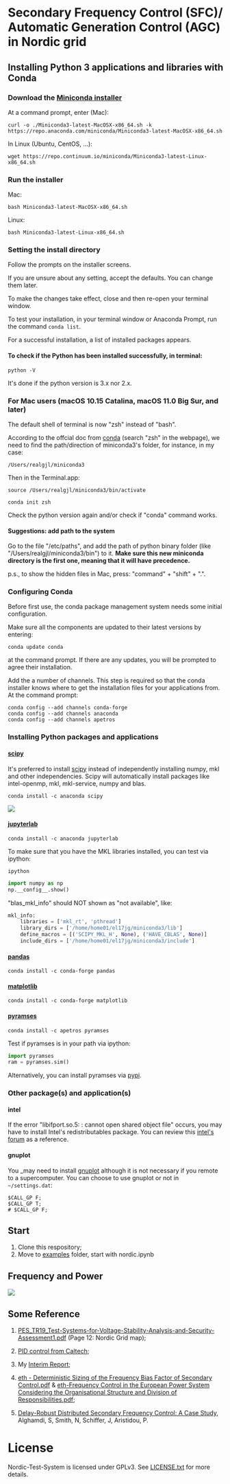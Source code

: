 # Secondary Frequency Control (SFC)/ Automatic Generation Control (AGC) in Nordic grid

## Installing Python 3 applications and libraries with Conda
### Download the [Miniconda installer](https://repo.continuum.io/miniconda/)
At a command prompt, enter (Mac):
```terminal
curl -o ./Miniconda3-latest-MacOSX-x86_64.sh -k https://repo.anaconda.com/miniconda/Miniconda3-latest-MacOSX-x86_64.sh
```
In Linux (Ubuntu, CentOS, ...):
```terminal
wget https://repo.continuum.io/miniconda/Miniconda3-latest-Linux-x86_64.sh
```

### Run the installer
Mac:
```terminal
bash Miniconda3-latest-MacOSX-x86_64.sh
```

Linux:
```terminal
bash Miniconda3-latest-Linux-x86_64.sh
```

### Setting the install directory
Follow the prompts on the installer screens.

If you are unsure about any setting, accept the defaults. You can change them later.

To make the changes take effect, close and then re-open your terminal window.

To test your installation, in your terminal window or Anaconda Prompt, run the command ```conda list```.

For a successful installation, a list of installed packages appears.

#### To check if the Python has been installed successfully, in terminal:
```terminal
python -V
```
It's done if the python version is 3.x nor 2.x.

### For Mac users (macOS 10.15 Catalina, macOS 11.0 Big Sur, and later)
The default shell of terminal is now "zsh" instead of "bash". 

According to the offcial doc from [conda](https://docs.conda.io/projects/conda/en/latest/user-guide/install/macos.html) (search "zsh" in the webpage), we need to find the path/direction of miniconda3's folder, for instance, in my case:
```terminal
/Users/realgjl/miniconda3
```
Then in the Terminal.app:
```terminal
source /Users/realgjl/miniconda3/bin/activate
```
```terminal
conda init zsh
```
Check the python version again and/or check if "conda" command works.

#### Suggestions: add path to the system
Go to the file "/etc/paths", and add the path of python binary folder (like "/Users/realgjl/miniconda3/bin") to it.
**Make sure this new miniconda directory is the first one, meaning that it will have precedence.**

p.s., to show the hidden files in Mac, press: "command" + "shift" + ".".


### Configuring Conda
Before first use, the conda package management system needs some initial configuration.

Make sure all the components are updated to their latest versions by entering:
```terminal
conda update conda
```
at the command prompt. If there are any updates, you will be prompted to agree their installation.

Add the a number of channels. This step is required so that the conda installer knows where to get the installation files for your applications from. At the command prompt:
```terminal
conda config --add channels conda-forge
conda config --add channels anaconda
conda config --add channels apetros
```

### Installing Python packages and applications
#### [scipy](https://anaconda.org/anaconda/scipy)
It's preferred to install [scipy](https://anaconda.org/conda-forge/scipy) instead of independently installing numpy, mkl and other independencies. Scipy will automatically install packages like intel-openmp, mkl, mkl-service, numpy and blas.
```terminal
conda install -c anaconda scipy
```
![](https://i.loli.net/2019/07/29/5d3df74fda1a288903.png)
#### [jupyterlab](https://anaconda.org/anaconda/jupyterlab)
```terminal
conda install -c anaconda jupyterlab
```
To make sure that you have the MKL libraries installed, you can test via ipython:
```terminal
ipython
```

```python
import numpy as np
np.__config__.show()
```
"blas_mkl_info" should NOT shown as "not available", like:
```python
mkl_info:
    libraries = ['mkl_rt', 'pthread']
    library_dirs = ['/home/home01/el17jg/miniconda3/lib']
    define_macros = [('SCIPY_MKL_H', None), ('HAVE_CBLAS', None)]
    include_dirs = ['/home/home01/el17jg/miniconda3/include']
```

#### [pandas](https://anaconda.org/conda-forge/pandas)
```terminal
conda install -c conda-forge pandas 
```

#### [matplotlib](https://anaconda.org/conda-forge/matplotlib)
```terminal
conda install -c conda-forge matplotlib 
```

#### [pyramses](https://pypi.org/project/pyramses/)
```terminal
conda install -c apetros pyramses
```
Test if pyramses is in your path via ipython:
```python
import pyramses
ram = pyramses.sim()
```
Alternatively, you can install pyramses via [pypi](https://pypi.org/project/pyramses/).

### Other package(s) and application(s)
#### intel
If the error "libifport.so.5: : cannot open shared object file" occurs, you may have to install Intel's redistributables package.
You can review this [intel's forum](https://software.intel.com/comment/1942377) as a reference.

#### gnuplot
You _may need to install [gnuplot](https://sourceforge.net/projects/gnuplot/files/gnuplot/) although it is not necessary if you remote to a supercomputer.
 You can choose to use gnuplot or not in `~/settings.dat`:
 ```dat
 $CALL_GP F;
 $CALL_GP T;
 # $CALL_GP F;
 ```

## Start
1. Clone this respository;
2. Move to [examples](https://github.com/realgjl/sfcNordic/tree/master/examples) folder, start with nordic.ipynb

## Frequency and Power
![](https://i.loli.net/2019/05/19/5ce09912785a964695.jpg)

## Some Reference
1. [PES_TR19_Test-Systems-for-Voltage-Stability-Analysis-and-Security-Assessment1.pdf](https://github.com/realgjl/Nordic-Test-System/blob/master/reference%20(pdf)/PES_TR19_Test-Systems-for-Voltage-Stability-Analysis-and-Security-Assessment1.pdf) (Page 12: Nordic Grid map);

2. [PID control from Caltech](https://github.com/realgjl/sfcNordic/blob/master/reference%20(pdf)/Caltech%20PID%20Control.pdf);

3. My [Interim Report](https://github.com/realgjl/Nordic-Test-System/blob/master/reference%20(pdf)/interim%20report.pdf);

4. [eth - Deterministic Sizing of the Frequency Bias Factor of Secondary Control.pdf](https://github.com/realgjl/Nordic-Test-System/blob/master/reference%20(pdf)/eth%20-%20Deterministic%20Sizing%20of%20the%20Frequency%20Bias%20Factor%20of%20Secondary%20Control.pdf) & [eth-Frequency Control in the European Power System Considering the Organisational Structure and Division of Responsibilities.pdf](https://github.com/realgjl/Nordic-Test-System/blob/master/reference%20(pdf)/eth-Frequency%20Control%20in%20the%20European%20Power%20System%20Considering%20the%20Organisational%20Structure%20and%20Division%20of%20Responsibilities.pdf);

5. [Delay-Robust Distributed Secondary Frequency Control: A Case Study](http://eprints.whiterose.ac.uk/144279/8/PID5849209.pdf), Alghamdi, S, Smith, N, Schiffer, J, Aristidou, P.

# License

Nordic-Test-System is licensed under GPLv3. See [LICENSE.txt](https://github.com/realgjl/Nordic-Test-System/blob/master/LICENSE.txt) for more details.
